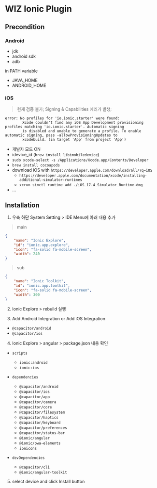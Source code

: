 # WIZ Ionic Plugin

## Precondition

### Android

- jdk
- android sdk
- adb

in PATH variable

- JAVA_HOME
- ANDROID_HOME

### iOS

> 현재 검증 불가; Signing & Capabilities 에러가 발생;

```
error: No profiles for 'io.ionic.starter' were found:
        Xcode couldn't find any iOS App Development provisioning profiles matching 'io.ionic.starter'. Automatic signing
        is disabled and unable to generate a profile. To enable automatic signing, pass -allowProvisioningUpdates to
        xcodebuild. (in target 'App' from project 'App')
```

- 개발자 모드 ON
- idevice_id (`brew install libimobiledevice`)
- `sudo xcode-select -s /Applications/Xcode.app/Contents/Developer`
- `brew install cocoapods`
- download iOS with `https://developer.apple.com/download/all/?q=iOS`
  - `https://developer.apple.com/documentation/xcode/installing-additional-simulator-runtimes`
  - `xcrun simctl runtime add ./iOS_17.4_Simulator_Runtime.dmg`
- ...

## Installation

1. 우측 하단 System Setting > IDE Menu에 아래 내용 추가

> main

```json
{
    "name": "Ionic Explore",
    "id": "ionic.app.explore",
    "icon": "fa-solid fa-mobile-screen",
    "width": 240
}
```

> sub

```json
{
    "name": "Ionic Toolkit",
    "id": "ionic.app.toolkit",
    "icon": "fa-solid fa-mobile-screen",
    "width": 300
}
```

2. Ionic Explore > rebuild 실행

3. Add Android Integration or Add iOS Integration

- `@capacitor/android`
- `@capacitor/ios`

4. Ionic Explore > angular > package.json 내용 확인

- `scripts`
  - `ionic:android`
  - `ionic:ios`

- `dependencies`
  - `@capacitor/android`
  - `@capacitor/ios`
  - `@capacitor/app`
  - `@capacitor/camera`
  - `@capacitor/core`
  - `@capacitor/filesystem`
  - `@capacitor/haptics`
  - `@capacitor/keyboard`
  - `@capacitor/preferences`
  - `@capacitor/status-bar`
  - `@ionic/angular`
  - `@ionic/pwa-elements`
  - `ionicons`

- `devDependencies`
  - `@capacitor/cli`
  - `@ionic/angular-toolkit`

5. select device and click Install button
